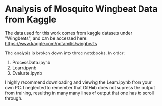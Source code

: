 # Analysis of Mosquito Wingbeat Data from Kaggle

The data used for this work comes from kaggle datasets under "Wingbeats", and can be accessed here:
https://www.kaggle.com/potamitis/wingbeats

The analysis is broken down into three notebooks. In order:

1. ProcessData.ipynb
2. Learn.ipynb
3. Evaluate.ipynb

I highly recommend downloading and viewing the Learn.ipynb from your own PC. I neglected to remember that GitHub does not supress the output from training, resulting in many many lines of output that one has to scroll through. 
